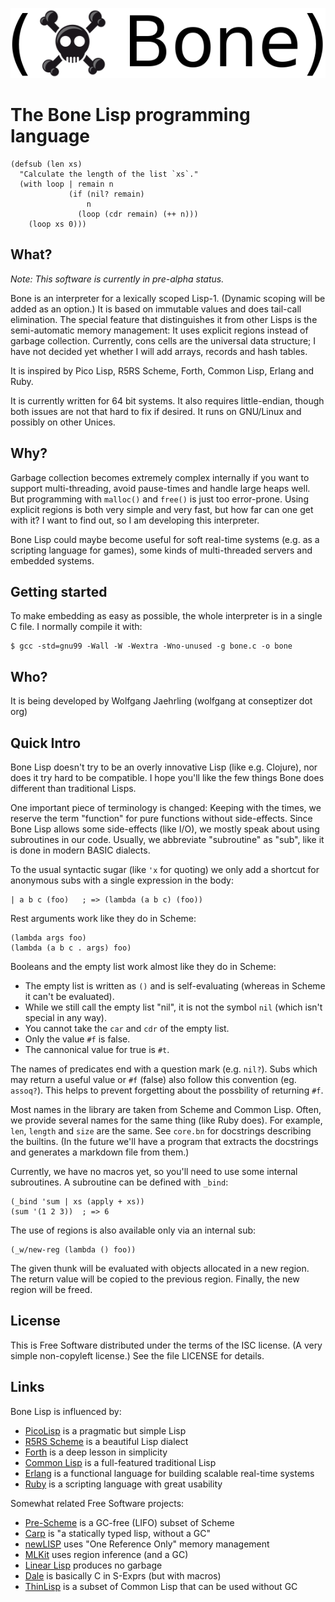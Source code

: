 ![Bone Lisp](logo.png)

# The Bone Lisp programming language

    (defsub (len xs)
      "Calculate the length of the list `xs`."
      (with loop | remain n
                 (if (nil? remain)
                     n
                   (loop (cdr remain) (++ n)))
        (loop xs 0)))

## What?

*Note: This software is currently in pre-alpha status.*

Bone is an interpreter for a lexically scoped Lisp-1.
(Dynamic scoping will be added as an option.)
It is based on immutable values and does tail-call elimination.
The special feature that distinguishes it from other Lisps is the semi-automatic memory management: 
It uses explicit regions instead of garbage collection.
Currently, cons cells are the universal data structure;
I have not decided yet whether I will add arrays, records and hash tables.

It is inspired by Pico Lisp, R5RS Scheme, Forth, Common Lisp, Erlang and Ruby.

It is currently written for 64 bit systems.
It also requires little-endian, though both issues are not that hard to fix if desired.
It runs on GNU/Linux and possibly on other Unices.

## Why?

Garbage collection becomes extremely complex internally if you want to support multi-threading, avoid pause-times and handle large heaps well.
But programming with `malloc()` and `free()` is just too error-prone.
Using explicit regions is both very simple and very fast, but how far can one get with it?
I want to find out, so I am developing this interpreter.

Bone Lisp could maybe become useful for soft real-time systems (e.g. as a scripting language for games), some kinds of multi-threaded servers and embedded systems.

## Getting started

To make embedding as easy as possible, the whole interpreter is in a single C file.
I normally compile it with:

    $ gcc -std=gnu99 -Wall -W -Wextra -Wno-unused -g bone.c -o bone

## Who?

It is being developed by
Wolfgang Jaehrling (wolfgang at conseptizer dot org)

## Quick Intro

Bone Lisp doesn't try to be an overly innovative Lisp (like e.g. Clojure), nor does it try hard to be compatible.
I hope you'll like the few things Bone does different than traditional Lisps.

One important piece of terminology is changed:
Keeping with the times, we reserve the term "function" for pure functions without side-effects.
Since Bone Lisp allows some side-effects (like I/O), we mostly speak about using subroutines in our code.
Usually, we abbreviate "subroutine" as "sub", like it is done in modern BASIC dialects.

To the usual syntactic sugar (like `'x` for quoting) we only add a shortcut for anonymous subs with a single expression in the body:

    | a b c (foo)   ; => (lambda (a b c) (foo))

Rest arguments work like they do in Scheme:

    (lambda args foo)
    (lambda (a b c . args) foo)

Booleans and the empty list work almost like they do in Scheme:

* The empty list is written as `()` and is self-evaluating (whereas in Scheme it can't be evaluated).
* While we still call the empty list "nil", it is not the symbol `nil` (which isn't special in any way).
* You cannot take the `car` and `cdr` of the empty list.
* Only the value `#f` is false.
* The cannonical value for true is `#t`.

The names of predicates end with a question mark (e.g. `nil?`).
Subs which may return a useful value or `#f` (false) also follow this convention (eg. `assoq?`).
This helps to prevent forgetting about the possbility of returning `#f`.

Most names in the library are taken from Scheme and Common Lisp.
Often, we provide several names for the same thing (like Ruby does).
For example, `len`, `length` and `size` are the same.
See `core.bn` for docstrings describing the builtins.
(In the future we'll have a program that extracts the docstrings and generates a markdown file from them.)

Currently, we have no macros yet, so you'll need to use some internal subroutines.
A subroutine can be defined with `_bind`:

    (_bind 'sum | xs (apply + xs))
    (sum '(1 2 3))  ; => 6

The use of regions is also available only via an internal sub:

    (_w/new-reg (lambda () foo))

The given thunk will be evaluated with objects allocated in a new region.
The return value will be copied to the previous region.
Finally, the new region will be freed.

## License

This is Free Software distributed under the terms of the ISC license.
(A very simple non-copyleft license.)
See the file LICENSE for details.

## Links

Bone Lisp is influenced by:
* [PicoLisp](http://picolisp.com/) is a pragmatic but simple Lisp
* [R5RS Scheme](http://www.schemers.org/Documents/Standards/R5RS/) is a beautiful Lisp dialect
* [Forth](https://en.wikipedia.org/wiki/Forth_%28programming_language%29) is a deep lesson in simplicity
* [Common Lisp](https://common-lisp.net/) is a full-featured traditional Lisp
* [Erlang](http://www.erlang.org/) is a functional language for building scalable real-time systems
* [Ruby](https://www.ruby-lang.org/) is a scripting language with great usability

Somewhat related Free Software projects:
* [Pre-Scheme](https://en.wikipedia.org/wiki/PreScheme) is a GC-free (LIFO) subset of Scheme
* [Carp](https://github.com/eriksvedang/Carp) is "a statically typed lisp, without a GC"
* [newLISP](http://www.newlisp.org/) uses "One Reference Only" memory management
* [MLKit](http://www.elsman.com/mlkit/) uses region inference (and a GC)
* [Linear Lisp](http://home.pipeline.com/~hbaker1/LinearLisp.html) produces no garbage
* [Dale](https://github.com/tomhrr/dale) is basically C in S-Exprs (but with macros)
* [ThinLisp](http://www.thinlisp.org/) is a subset of Common Lisp that can be used without GC
